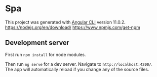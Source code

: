 # Spa

This project was generated with [Angular CLI](https://github.com/angular/angular-cli) version 11.0.2.
https://nodejs.org/en/download/
https://www.npmjs.com/get-npm

## Development server

First run `npm install` for node modules.

Then run `ng serve` for a dev server. Navigate to `http://localhost:4200/`. The app will automatically reload if you change any of the source files.
